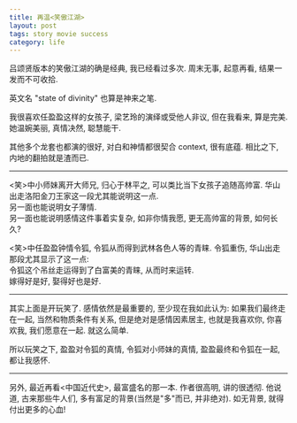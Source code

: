 ```yaml
---
title: 再温<笑傲江湖>
layout: post
tags: story movie success
category: life
---
```


吕颂贤版本的笑傲江湖的确是经典, 我已经看过多次. 周末无事, 起意再看, 结果一发而不可收拾.

英文名 "state of divinity" 也算是神来之笔.

我很喜欢任盈盈这样的女孩子, 梁艺玲的演绎或受他人非议, 但在我看来, 算是完美. 她温婉美丽, 真情决然, 聪慧能干.

其他多个龙套也都演的很好, 对白和神情都很契合 context, 很有底蕴. 相比之下, 内地的翻拍就是渣而已.

---

<笑>中小师妹离开大师兄, 归心于林平之, 可以类比当下女孩子追随高帅富. 华山出走洛阳金刀王家这一段尤其能说明这一点.  
另一面也能说明女子薄情.  
另一面也能说明感情这件事着实复杂, 如非你情我愿, 更无高帅富的背景, 如何长久?

<笑>中任盈盈钟情令狐, 令狐从而得到武林各色人等的青睐. 令狐重伤, 华山出走那段尤其显示了这一点:  
令狐这个吊丝走运得到了白富美的青睐, 从而时来运转.  
嫁得好是好, 娶得好也是好.  

---

其实上面是开玩笑了. 感情依然是最重要的, 至少现在我如此认为: 如果我们最终走在一起, 当然和物质条件有关系, 但是绝对是感情因素居主, 也就是我喜欢你, 你喜欢我, 我们愿意在一起. 就这么简单.

所以玩笑之下, 盈盈对令狐的真情, 令狐对小师妹的真情, 盈盈最终和令狐在一起, 都让我感怀.

---

另外, 最近再看<中国近代史>, 最富盛名的那一本. 作者很高明, 讲的很透彻. 他说道, 古来那些牛人们, 多有富足的背景(当然是"多"而已, 并非绝对). 如无背景, 就得付出更多的心血!
